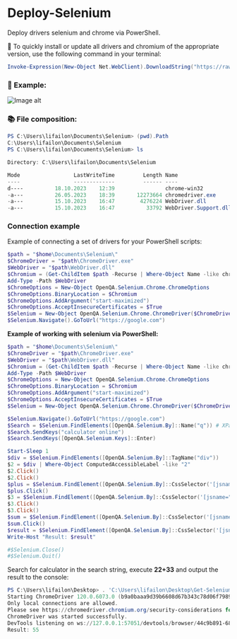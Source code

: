 # Deploy-Selenium

Deploy drivers selenium and chrome via PowerShell.

🚀 To quickly install or update all drivers and chromium of the appropriate version, use the following command in your terminal:

```PowerShell
Invoke-Expression(New-Object Net.WebClient).DownloadString("https://raw.githubusercontent.com/Lifailon/Deploy-Selenium/rsa/Deploy-Selenium-Drivers.ps1")
```

### 🎉 Example:

![Image alt](https://github.com/Lifailon/Deploy-Selenium/blob/rsa/Example.gif)

### 📚 File composition:

```PowerShell
PS C:\Users\lifailon\Documents\Selenium> (pwd).Path
C:\Users\lifailon\Documents\Selenium
PS C:\Users\lifailon\Documents\Selenium> ls

Directory: C:\Users\lifailon\Documents\Selenium

Mode                 LastWriteTime         Length Name
----                 -------------         ------ ----
d----          18.10.2023    12:39                chrome-win32
-a---          26.05.2023    18:39       12273664 chromedriver.exe
-a---          15.10.2023    16:47        4276224 WebDriver.dll
-a---          15.10.2023    16:47          33792 WebDriver.Support.dll
```

### Connection example

Example of connecting a set of drivers for your PowerShell scripts:

```PowerShell
$path = "$home\Documents\Selenium\"
$ChromeDriver = "$path\ChromeDriver.exe"
$WebDriver = "$path\WebDriver.dll"
$Chromium = (Get-ChildItem $path -Recurse | Where-Object Name -like chrome.exe).FullName
Add-Type -Path $WebDriver
$ChromeOptions = New-Object OpenQA.Selenium.Chrome.ChromeOptions
$ChromeOptions.BinaryLocation = $Chromium
$ChromeOptions.AddArgument("start-maximized")
$ChromeOptions.AcceptInsecureCertificates = $True
$Selenium = New-Object OpenQA.Selenium.Chrome.ChromeDriver($ChromeDriver, $ChromeOptions)
$Selenium.Navigate().GoToUrl("https://google.com")
```

**Example of working with selenium via PowerShell:**



```PowerShell
$path = "$home\Documents\Selenium\"
$ChromeDriver = "$path\ChromeDriver.exe"
$WebDriver = "$path\WebDriver.dll"
$Chromium = (Get-ChildItem $path -Recurse | Where-Object Name -like chrome.exe).FullName
Add-Type -Path $WebDriver
$ChromeOptions = New-Object OpenQA.Selenium.Chrome.ChromeOptions
$ChromeOptions.BinaryLocation = $Chromium
$ChromeOptions.AddArgument("start-maximized")
$ChromeOptions.AcceptInsecureCertificates = $True
$Selenium = New-Object OpenQA.Selenium.Chrome.ChromeDriver($ChromeDriver, $ChromeOptions)

$Selenium.Navigate().GoToUrl("https://google.com")
$Search = $Selenium.FindElements([OpenQA.Selenium.By]::Name("q")) # XPath('//*[@name="q"]'))
$Search.SendKeys("calculator online")
$Search.SendKeys([OpenQA.Selenium.Keys]::Enter)

Start-Sleep 1
$div = $Selenium.FindElements([OpenQA.Selenium.By]::TagName("div"))
$2 = $div | Where-Object ComputedAccessibleLabel -like "2"
$2.Click()
$2.Click()
$plus = $Selenium.FindElement([OpenQA.Selenium.By]::CssSelector('[jsname="XSr6wc"]'))
$plus.Click()
$3 = $Selenium.FindElement([OpenQA.Selenium.By]::CssSelector('[jsname="KN1kY"]'))
$3.Click()
$3.Click()
$sum = $Selenium.FindElement([OpenQA.Selenium.By]::CssSelector('[jsname="Pt8tGc"]'))
$sum.Click()
$result = $Selenium.FindElement([OpenQA.Selenium.By]::CssSelector('[jsname="VssY5c"]')).Text
Write-Host "Result: $result"

#$Selenium.Close()
#$Selenium.Quit()
```

Search for calculator in the search string, execute **22+33** and output the result to the console:

```PowerShell
PS C:\Users\lifailon\Desktop> . 'C:\Users\lifailon\Desktop\Get-Selenium.ps1'
Starting ChromeDriver 120.0.6073.0 (b9a0baaa9d39b6608d67b343c78d06f7989ce7ac-refs/branch-heads/6073@{#1}) on port 57048
Only local connections are allowed.
Please see https://chromedriver.chromium.org/security-considerations for suggestions on keeping ChromeDriver safe.
ChromeDriver was started successfully.
DevTools listening on ws://127.0.0.1:57051/devtools/browser/44c9b891-681b-4b8f-9317-affb3af5586d
Result: 55
```
